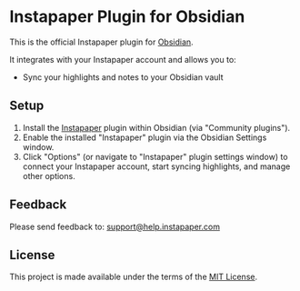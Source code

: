# Instapaper Plugin for Obsidian

This is the official Instapaper plugin for [Obsidian](https://obsidian.md).

It integrates with your Instapaper account and allows you to:

- Sync your highlights and notes to your Obsidian vault

## Setup

1. Install the [Instapaper](https://obsidian.md/plugins?id=instapaper) plugin within Obsidian (via "Community plugins").
2. Enable the installed "Instapaper" plugin via the Obsidian Settings window.
3. Click "Options" (or navigate to "Instapaper" plugin settings window) to connect your Instapaper account, start syncing highlights, and manage other options.

## Feedback

Please send feedback to: support@help.instapaper.com

## License

This project is made available under the terms of the [MIT License](LICENSE).
